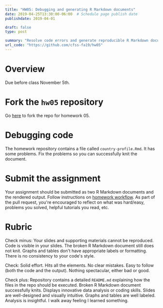```yaml
---
title: "HW05: Debugging and generating R Markdown documents"
date: 2019-04-25T13:30:00-06:00  # Schedule page publish date
publishdate: 2019-04-01

draft: false
type: post

summary: "Resolve code errors and generate reproducible R Markdown documents."
url_code: "https://github.com/cfss-fa19/hw05"
---
```




# Overview

Due before class November 5th.

# Fork the `hw05` repository

Go [here](https://github.com/cfss-fa19/hw05) to fork the repo for homework 05.

# Debugging code

The homework repository contains a file called `country-profile.Rmd`. It has some problems. Fix the problems so you can successfully knit the document.

# Submit the assignment

Your assignment should be submitted as two R Markdown documents and the rendered output. Follow instructions on [homework workflow](/faq/homework-guidelines/#homework-workflow). As part of the pull request, you're encouraged to reflect on what was hard/easy, problems you solved, helpful tutorials you read, etc.

# Rubric

Check minus: Your slides and supporting materials cannot be reproduced. Code is visible in your slides. The broken R Markdown document still does not knit. Graphs and tables don't have appropriate labels or formatting. There is no consistency to your code's style.

Check: Solid effort. Hits all the elements. No clear mistakes. Easy to follow (both the code and the output). Nothing spectacular, either bad or good.

Check plus: Repository contains a detailed `README.md` explaining how the files in the repo should be executed. Broken R Markdown document successfully knits. Displays innovative data analysis or coding skills. Slides are well-designed and visually intuitive. Graphs and tables are well labeled. Analysis is insightful. I walk away feeling I learned something.
